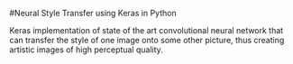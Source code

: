 #Neural Style Transfer using Keras in Python

Keras implementation of state of the art convolutional neural network that can transfer the style of one image
onto some other picture, thus creating artistic images of high perceptual quality.
